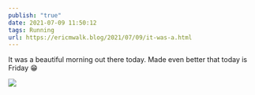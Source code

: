 ```yaml
---
publish: "true"
date: 2021-07-09 11:50:12
tags: Running
url: https://ericmwalk.blog/2021/07/09/it-was-a.html
---
```


It was a beautiful morning out there today. Made even better that today is Friday 😁


![](https://ericmwalk.blog/uploads/2021/713161d9c7.jpg)